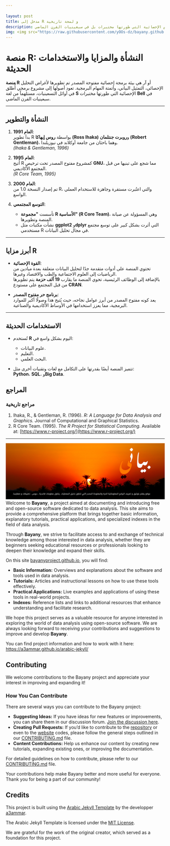```yaml
---

layout: post
title: مدخل إلى R و لمحة تاريخية
description: منصة آر هي بيئة برمجة إحصائية مفتوحة المصدر تم تطويرها لأغراض التحليل الإحصائي، التمثيل البياني، وأتمتة المهام البرمجية. تعود أصولها إلى مشروع برمجي أُطلق في أوائل التسعينيات، مستلهماً من لغة آس الإحصائية التي طورتها مختبرات بل في سبعينيات القرن الماضي.
img: <img src="https://raw.githubusercontent.com/yOOs-dz/bayany.github.io/main/images/R_logo.png" width='100' height= auto/>
---
```


# منصة R: النشأة والمزايا والاستخدامات الحديثة

**منصة R** أو آر هي بيئة برمجة إحصائية مفتوحة المصدر تم تطويرها لأغراض التحليل الإحصائي، التمثيل البياني، وأتمتة المهام البرمجية. تعود أصولها إلى مشروع برمجي أُطلق في أوائل التسعينيات، مستلهماً من لغة **S** الإحصائية التي طورتها مختبرات **Bell** في سبعينيات القرن الماضي.

---

## النشأة والتطوير

1. **العام 1991**:  
   بدأ تطوير R بواسطة **روس إيهاكا (Ross Ihaka)** و**روبرت جنتلمان (Robert Gentleman)**، وهما باحثان من جامعة أوكلاند في نيوزيلندا.  
   *(Ihaka & Gentleman, 1996)*  

2. **العام 1995**:  
   أُتيح R كمشروع مفتوح المصدر تحت ترخيص **GNU**، مما شجع على تبنيها من قبل المجتمع الأكاديمي.  
   *(R Core Team, 1995)*  

3. **العام 2000**:  
   تم إصدار النسخة 1.0 من R، والتي اعتُبرت مستقرة وجاهزة للاستخدام العملي الواسع.  

4. **التوسع المجتمعي**:  
   - تأسست **"مجموعة R الأساسية" (R Core Team)**، وهي المسؤولة عن صيانة المنصة وتطويرها.  
   - نشأت مكتبات مثل **ggplot2** و**dplyr** التي أثرت بشكل كبير على توسع مجتمع مستخدمي R في مجال تحليل البيانات.  

---

## أبرز مزايا R

- **القوة الإحصائية**:  
  تحتوي المنصة على أدوات متقدمة جدًا لتحليل البيانات متعلقة بعدة ميادين من الرياضيات إلى العلوم الاجتماعية والطب والاقتصاد وغيرها.  
  بالإضافة إلى الوظائف الرئيسية، تحوي المنصة ما يقارب **19 ألف حزمة** يتم تطويرها من قبل المجتمع على مستودع **CRAN**.

- **برنامج حر مفتوح المصدر**:  
  يعد كونه مفتوح المصدر من أبرز عوامل نجاحه، حيث يُتيح هذا وصولًا أكبر للموارد البرمجية، مما يعزز استخدامها في الأوساط الأكاديمية والصناعية.

---

## الاستخدامات الحديثة

- تُستخدم **R** اليوم بشكل واسع في:  
  - علوم البيانات.  
  - التعليم.  
  - البحث العلمي.  

- تتميز المنصة أيضًا بقدرتها على التكامل مع لغات وتقنيات أخرى مثل:  
  **Python**، **SQL**، و**Big Data**.
  
  
## المراجع

### مراجع تاريخية
1. Ihaka, R., & Gentleman, R. (1996). *R: A Language for Data Analysis and Graphics.* Journal of Computational and Graphical Statistics.  
2. R Core Team. (1995). *The R Project for Statistical Computing.* Available at: [https://www.r-project.org/](https://www.r-project.org/)


---

![Bayany](/images/banner_v1.jpg "Bayany project")  Welcome to **Bayany**, a project aimed at documenting and introducing free and open-source software dedicated to data analysis. This site aims to provide a comprehensive platform that brings together basic information, explanatory tutorials, practical applications, and specialized indexes in the field of data analysis.

Through **Bayany**, we strive to facilitate access to and exchange of technical knowledge among those interested in data analysis, whether they are beginners seeking educational resources or professionals looking to deepen their knowledge and expand their skills.

On this site [bayanyproject.github.io](https://bayanyproject/bayanyproject.github.io/), you will find:

- **Basic Information:** Overviews and explanations about the software and tools used in data analysis.
- **Tutorials:** Articles and instructional lessons on how to use these tools effectively.
- **Practical Applications:** Live examples and applications of using these tools in real-world projects.
- **Indexes:** Reference lists and links to additional resources that enhance understanding and facilitate research.

We hope this project serves as a valuable resource for anyone interested in exploring the world of data analysis using open-source software. We are always looking forward to receiving your contributions and suggestions to improve and develop **Bayany**.

You can find project information and how to work with it here: <https://a3ammar.github.io/arabic-jekyll/>

## Contributing

We welcome contributions to the Bayany project and appreciate your interest in improving and expanding it!

### How You Can Contribute

There are several ways you can contribute to the Bayany project:

- **Suggesting Ideas:** If you have ideas for new features or improvements, you can share them in our discussion forum. [Join the discussion here](https://github.com/yOOs-dz/bayany/discussions/1).
- **Creating Pull Requests:** If you’d like to contribute to the [repository](https://github.com/bayanyproject/bayanyproject.github.io/) or even to the [website](https://yoos-dz.github.io/bayany) codes, please follow the general steps outlined in our [CONTRIBUTING.md](https://github.com/bayanyproject/bayanyproject.github.io/blob/main/CONTRIBUTING.md) file.
- **Content Contributions:** Help us enhance our content by creating new tutorials, expanding existing ones, or improving the documentation.

For detailed guidelines on how to contribute, please refer to our [CONTRIBUTING.md](https://github.com/bayanyproject/bayanyproject.github.io/blob/main/CONTRIBUTING.md) file.

Your contributions help make Bayany better and more useful for everyone. Thank you for being a part of our community!


## Credits

This project is built using the [Arabic Jekyll Template](https://github.com/a3ammar/arabic-jekyll) by the developper [a3ammar](https://github.com/a3ammar). 

The Arabic Jekyll Template is licensed under the [MIT License](https://opensource.org/licenses/MIT). 

We are grateful for the work of the original creator, which served as a foundation for this project.

